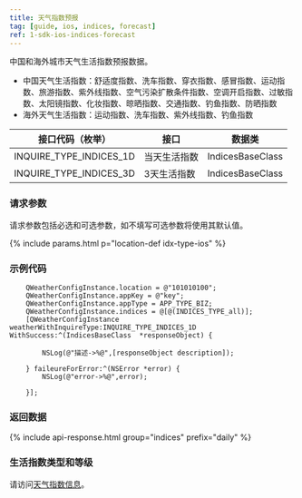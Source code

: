 ```yaml
---
title: 天气指数预报
tag: [guide, ios, indices, forecast]
ref: 1-sdk-ios-indices-forecast
---
```


中国和海外城市天气生活指数预报数据。

- 中国天气生活指数：舒适度指数、洗车指数、穿衣指数、感冒指数、运动指数、旅游指数、紫外线指数、空气污染扩散条件指数、空调开启指数、过敏指数、太阳镜指数、化妆指数、晾晒指数、交通指数、钓鱼指数、防晒指数
- 海外天气生活指数：运动指数、洗车指数、紫外线指数、钓鱼指数

| 接口代码（枚举）        | 接口         | 数据类           |
| ----------------------- | ------------ | ---------------- |
| INQUIRE_TYPE_INDICES_1D | 当天生活指数 | IndicesBaseClass |
| INQUIRE_TYPE_INDICES_3D | 3天生活指数  | IndicesBaseClass |

### 请求参数

请求参数包括必选和可选参数，如不填写可选参数将使用其默认值。

{% include params.html p="location-def idx-type-ios" %}

### 示例代码

```objc
    QWeatherConfigInstance.location = @"101010100";
    QWeatherConfigInstance.appKey = @"key";
    QWeatherConfigInstance.appType = APP_TYPE_BIZ;
    QWeatherConfigInstance.indices = @[@(INDICES_TYPE_all)];
    [QWeatherConfigInstance weatherWithInquireType:INQUIRE_TYPE_INDICES_1D WithSuccess:^(IndicesBaseClass  *responseObject) {
        
        NSLog(@"描述->%@",[responseObject description]);
        
    } faileureForError:^(NSError *error) {
        NSLog(@"error->%@",error);
        
    }];
```
### 返回数据

{% include api-response.html group="indices" prefix="daily" %}

### 生活指数类型和等级

请访问[天气指数信息](/docs/resource/indices-info/)。

